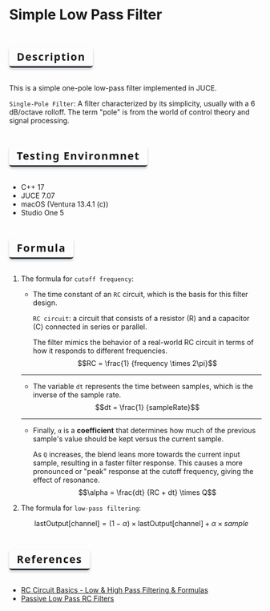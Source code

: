# Simple Low Pass Filter

<h2 style="display: inline-block; padding: 5px 15px; border-radius: 5px; border-bottom: 3px solid #1a252f; font-family: 'Segoe UI', Tahoma, Geneva, Verdana, sans-serif; text-transform: capitalize; letter-spacing: 1.5px; box-shadow: 0px 3px 5px rgba(0,0,0,0.2);">
    Description
</h2>

This is a simple one-pole low-pass filter implemented in JUCE.

`Single-Pole Filter`: A filter characterized by its simplicity, usually with a 6 dB/octave rolloff. The term "pole" is from the world of control theory and signal processing.



<h2 style="display: inline-block; padding: 5px 15px; border-radius: 5px; border-bottom: 3px solid #1a252f; font-family: 'Segoe UI', Tahoma, Geneva, Verdana, sans-serif; text-transform: capitalize; letter-spacing: 1.5px; box-shadow: 0px 3px 5px rgba(0,0,0,0.2);">
    Testing Environmnet
</h2>

- C++ 17
- JUCE 7.07
- macOS (Ventura 13.4.1 (c))
- Studio One 5


<h2 style="display: inline-block; padding: 5px 15px; border-radius: 5px; border-bottom: 3px solid #1a252f; font-family: 'Segoe UI', Tahoma, Geneva, Verdana, sans-serif; text-transform: capitalize; letter-spacing: 1.5px; box-shadow: 0px 3px 5px rgba(0,0,0,0.2);">
    Formula
</h2>

1. The formula for `cutoff frequency`:
    
   - The time constant of an `RC` circuit, which is the basis for this filter design.
   
     `RC circuit`: a circuit that consists of a resistor (R) and a capacitor (C) connected in series or parallel.

     The filter mimics the behavior of a real-world RC circuit in terms of how it responds to different frequencies.
   $$RC = \frac{1} {frequency \times 2\pi}$$
   ---
   - The variable `dt` represents the time between samples, which is the inverse of the sample rate.
   $$dt = \frac{1} {sampleRate}$$
   ---
   - Finally, `α` is a **coefficient** that determines how much of the previous sample's value should be kept versus the current sample.
    
        As `Q` increases, the blend leans more towards the current input sample, resulting in a faster filter response. This causes a more pronounced or "peak" response at the cutoff frequency, giving the effect of resonance.
   $$\alpha = \frac{dt} {RC + dt} \times Q$$

2. The formula for `low-pass filtering`:

   $$\text{lastOutput[channel]} = (1 - \alpha) \times \text{lastOutput[channel]} + \alpha \times sample$$


<h2 style="display: inline-block; padding: 5px 15px; border-radius: 5px; border-bottom: 3px solid #1a252f; font-family: 'Segoe UI', Tahoma, Geneva, Verdana, sans-serif; text-transform: capitalize; letter-spacing: 1.5px; box-shadow: 0px 3px 5px rgba(0,0,0,0.2);">
    References
</h2>

- [RC Circuit Basics - Low & High Pass Filtering & Formulas](https://www.arrow.com/en/research-and-events/articles/rc-circuit-basics-low-high-pass-filtering-and-formulas#:~:text=To%20function%20as%20a%20low,shown%20in%20the%20figure%20above.)
- [Passive Low Pass RC Filters](https://www.electronicshub.org/passive-low-pass-rc-filters/)